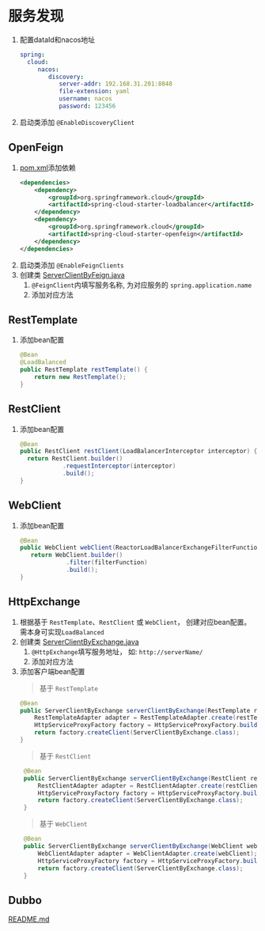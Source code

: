 # 服务发现
1. 配置dataId和nacos地址
    ```yaml
   spring:
      cloud:
         nacos:
            discovery:
               server-addr: 192.168.31.201:8848
               file-extension: yaml
               username: nacos
               password: 123456
   ```
2. 启动类添加 `@EnableDiscoveryClient`

## OpenFeign
1. [pom.xml](nacos-consumer/pom.xml)添加依赖
    ```xml
    <dependencies>
        <dependency>
            <groupId>org.springframework.cloud</groupId>
            <artifactId>spring-cloud-starter-loadbalancer</artifactId>
        </dependency>
        <dependency>
            <groupId>org.springframework.cloud</groupId>
            <artifactId>spring-cloud-starter-openfeign</artifactId>
        </dependency>
    </dependencies>
   ```
2. 启动类添加 `@EnableFeignClients`
3. 创建类 [ServerClientByFeign.java](nacos-spring-consumer/src/main/java/com/example/nacos/consumer/ServerClientByFeign.java)
   1. `@FeignClient`内填写服务名称, 为对应服务的 `spring.application.name`
   2. 添加对应方法

## RestTemplate
1. 添加bean配置
    ```java
    @Bean
    @LoadBalanced
    public RestTemplate restTemplate() {
        return new RestTemplate();
    }
   ```

## RestClient
1. 添加bean配置
    ```java
   @Bean
   public RestClient restClient(LoadBalancerInterceptor interceptor) {
      return RestClient.builder()
				.requestInterceptor(interceptor)
				.build();
   }
   ```

## WebClient
1. 添加bean配置
   ```java
   @Bean
   public WebClient webClient(ReactorLoadBalancerExchangeFilterFunction filterFunction) {
      return WebClient.builder()
				.filter(filterFunction)
				.build();
   }
   ```

## HttpExchange
1. 根据基于 `RestTemplate`、`RestClient` 或 `WebClient`， 创建对应bean配置。需本身可实现`LoadBalanced`
2. 创建类 [ServerClientByExchange.java](nacos-spring-consumer/src/main/java/com/example/nacos/consumer/ServerClientByExchange.java)
   1. `@HttpExchange`填写服务地址， 如: `http://serverName/`
   2. 添加对应方法
3. 添加客户端bean配置
    > 基于 `RestTemplate`
    ```java
    @Bean
    public ServerClientByExchange serverClientByExchange(RestTemplate restTemplate) {
        RestTemplateAdapter adapter = RestTemplateAdapter.create(restTemplate);
        HttpServiceProxyFactory factory = HttpServiceProxyFactory.builderFor(adapter).build();
        return factory.createClient(ServerClientByExchange.class);
    }
   ```
   > 基于 `RestClient`
   ```java
    @Bean
    public ServerClientByExchange serverClientByExchange(RestClient restClient) {
        RestClientAdapter adapter = RestClientAdapter.create(restClient);
        HttpServiceProxyFactory factory = HttpServiceProxyFactory.builderFor(adapter).build();
        return factory.createClient(ServerClientByExchange.class);
    }
   ```
   > 基于 `WebClient`
   ```java
    @Bean
    public ServerClientByExchange serverClientByExchange(WebClient webClient) {
        WebClientAdapter adapter = WebClientAdapter.create(webClient);
        HttpServiceProxyFactory factory = HttpServiceProxyFactory.builderFor(adapter).build();
        return factory.createClient(ServerClientByExchange.class);
    }
   ```
   
## Dubbo
[README.md](../../frame/dubbo/README.md)